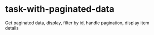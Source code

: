 # task-with-paginated-data
Get paginated data, display, filter by id, handle pagination, display item details

